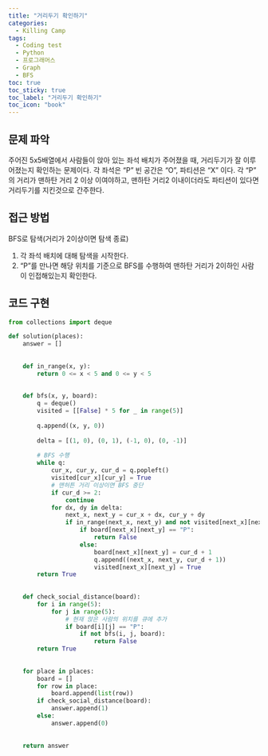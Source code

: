 ```yaml
---
title: "거리두기 확인하기"
categories:
  - Killing Camp
tags:
  - Coding test
  - Python
  - 프로그래머스
  - Graph
  - BFS
toc: true
toc_sticky: true
toc_label: "거리두기 확인하기"
toc_icon: "book"
---
```


## 문제 파악
주어진 5x5배열에서 사람들이 앉아 있는 좌석 배치가 주어졌을 때, 거리두기가 잘 이루어졌는지 확인하는 문제이다. 각 좌석은 “P” 빈 공간은 “O”, 파티션은 “X” 이다. 각 “P” 의 거리가 맨하탄 거리 2 이상 이여야하고, 맨하탄 거리2 이내이더라도 파티션이 있다면 거리두기를 지킨것으로 간주한다.

[](https://school.programmers.co.kr/learn/courses/30/lessons/81302)


## 접근 방법

BFS로 탐색(거리가 2이상이면 탐색 종료)

1. 각 좌석 배치에 대해 탐색을 시작한다.
2. “P”를 만나면 해당 위치를 기준으로 BFS를 수행하여 맨하탄 거리가 2이하인 사람이 인접해있는지 확인한다.

## 코드 구현

```python
from collections import deque

def solution(places):
    answer = []
    
    
    def in_range(x, y):
        return 0 <= x < 5 and 0 <= y < 5
        
    
    def bfs(x, y, board):
        q = deque()
        visited = [[False] * 5 for _ in range(5)]
        
        q.append((x, y, 0))
        
        delta = [(1, 0), (0, 1), (-1, 0), (0, -1)]
        
        # BFS 수행
        while q:
            cur_x, cur_y, cur_d = q.popleft()
            visited[cur_x][cur_y] = True
            # 맨허튼 거리 이상이면 BFS 중단
            if cur_d >= 2:
                continue 
            for dx, dy in delta:
                next_x, next_y = cur_x + dx, cur_y + dy
                if in_range(next_x, next_y) and not visited[next_x][next_y] and board[next_x][next_y] != "X":
                    if board[next_x][next_y] == "P":
                        return False
                    else:
                        board[next_x][next_y] = cur_d + 1
                        q.append((next_x, next_y, cur_d + 1))
                        visited[next_x][next_y] = True
        return True
        
        
    def check_social_distance(board):
        for i in range(5):
            for j in range(5):
                # 현재 앉은 사람의 위치를 큐에 추가
                if board[i][j] == "P":
                    if not bfs(i, j, board):
                        return False
        return True
    
    
    for place in places:
        board = []
        for row in place:
            board.append(list(row))
        if check_social_distance(board):
            answer.append(1)
        else:
            answer.append(0)
                        
    
    return answer
```
